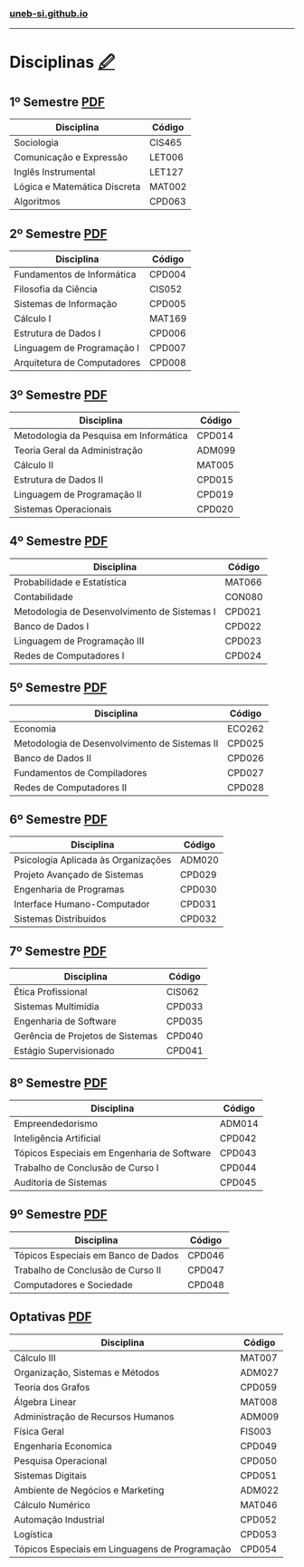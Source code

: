 ### [uneb-si.github.io](/)
---
# Disciplinas [🖉](https://github.com/UNEB-SI/uneb-si.github.io/blob/edit/pages/coursers/courses.md)

## 1º Semestre [PDF](/docs/1.pdf)
| Disciplina                                     | Código  |
|------------------------------------------------|---------|
| Sociologia                                     | CIS465  |
| Comunicação e Expressão                        | LET006  |
| Inglês Instrumental                            | LET127  |
| Lógica e Matemática Discreta                   | MAT002  |
| Algoritmos                                     | CPD063  |

## 2º Semestre [PDF](/docs/2.pdf)
| Disciplina                                     | Código  |
|------------------------------------------------|---------|
| Fundamentos de Informática                     | CPD004  |
| Filosofia da Ciência                           | CIS052  |
| Sistemas de Informação                         | CPD005  |
| Cálculo I                                      | MAT169  |
| Estrutura de Dados I                           | CPD006  |
| Linguagem de Programação I                     | CPD007  |
| Arquitetura de Computadores                    | CPD008  |


## 3º Semestre [PDF](/docs/3.pdf)
| Disciplina                                     | Código  |
|------------------------------------------------|---------|
| Metodologia da Pesquisa em Informática         | CPD014  |
| Teoria Geral da Administração                  | ADM099  |
| Cálculo II                                     | MAT005  |
| Estrutura de Dados II                          | CPD015  |
| Linguagem de Programação II                    | CPD019  |
| Sistemas Operacionais                          | CPD020  |


## 4º Semestre [PDF](/docs/4.pdf)
| Disciplina                                     | Código  |
|------------------------------------------------|---------|
| Probabilidade e Estatística                    | MAT066  |
| Contabilidade                                  | CON080  |
| Metodologia de Desenvolvimento de Sistemas I   | CPD021  |
| Banco de Dados I                               | CPD022  |
| Linguagem de Programação III                   | CPD023  |
| Redes de Computadores I                        | CPD024  |


## 5º Semestre [PDF](/docs/5.pdf)
| Disciplina                                     | Código  |
|------------------------------------------------|---------|
| Economia                                       | ECO262  |
| Metodologia de Desenvolvimento de Sistemas II  | CPD025  |
| Banco de Dados II                              | CPD026  |
| Fundamentos de Compiladores                    | CPD027  |
| Redes de Computadores II                       | CPD028  |


## 6º Semestre [PDF](/docs/6.pdf)
| Disciplina                                     | Código  |
|------------------------------------------------|---------|
| Psicologia Aplicada às Organizações            | ADM020  |
| Projeto Avançado de Sistemas                   | CPD029  |
| Engenharia de Programas                        | CPD030  |
| Interface Humano-Computador                    | CPD031  |
| Sistemas Distribuídos                          | CPD032  |


## 7º Semestre [PDF](/docs/7.pdf)
| Disciplina                                     | Código  |
|------------------------------------------------|---------|
| Ética Profissional                             | CIS062  |
| Sistemas Multimídia                            | CPD033  |
| Engenharia de Software                         | CPD035  |
| Gerência de Projetos de Sistemas               | CPD040  |
| Estágio Supervisionado                         | CPD041  |



## 8º Semestre [PDF](/docs/8.pdf)
| Disciplina                                     | Código  |
|------------------------------------------------|---------|
| Empreendedorismo                               | ADM014  |
| Inteligência Artificial                        | CPD042  |
| Tópicos Especiais em Engenharia de Software    | CPD043  |
| Trabalho de Conclusão de Curso I               | CPD044  |
| Auditoria de Sistemas                          | CPD045  |


## 9º Semestre [PDF](/docs/9.pdf)
| Disciplina                                     | Código  |
|------------------------------------------------|---------|
| Tópicos Especiais em Banco de Dados            | CPD046  |
| Trabalho de Conclusão de Curso II              | CPD047  |
| Computadores e Sociedade                       | CPD048  |


## Optativas [PDF](/docs/optativas.pdf)
| Disciplina                                     | Código  |
|------------------------------------------------|---------|
| Cálculo III                                    | MAT007  |
| Organização, Sistemas e Métodos                | ADM027  |
| Teoria dos Grafos                              | CPD059  |
| Álgebra Linear                                 | MAT008  |
| Administração de Recursos Humanos              | ADM009  |
| Física Geral                                   | FIS003  |
| Engenharia Economica                           | CPD049  |
| Pesquisa Operacional                           | CPD050  |
| Sistemas Digitais                              | CPD051  |
| Ambiente de Negócios e Marketing               | ADM022  |
| Cálculo Numérico                               | MAT046  |
| Automação Industrial                           | CPD052  |
| Logística                                      | CPD053  |
| Tópicos Especiais em Linguagens de Programação | CPD054  |




